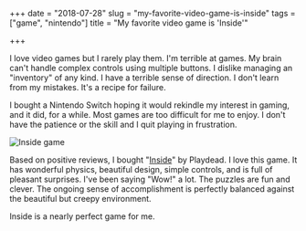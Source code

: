 +++
date = "2018-07-28"
slug = "my-favorite-video-game-is-inside"
tags = ["game", "nintendo"]
title = "My favorite video game is 'Inside'"

+++

I love video games but I rarely play them. I'm terrible at games. My brain can't handle complex controls using multiple buttons. I dislike managing an "inventory" of any kind. I have a terrible sense of direction. I don't learn from my mistakes. It's a recipe for failure.

I bought a Nintendo Switch hoping it would rekindle my interest in gaming, and it did, for a while. Most games are too difficult for me to enjoy. I don't have the patience or the skill and I quit playing in frustration.

![Inside game](/img/2018/2018-07-28-inside.png)

Based on positive reviews, I bought "[Inside](http://playdead.com/games/inside/)" by Playdead. I love this game. It has wonderful physics, beautiful design, simple controls, and is full of pleasant surprises. I've been saying "Wow!" a lot. The puzzles are fun and clever. The ongoing sense of accomplishment is perfectly balanced against the beautiful but creepy environment.

Inside is a nearly perfect game for me.
